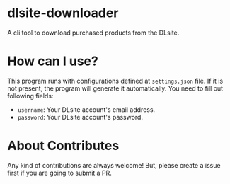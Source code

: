 # dlsite-downloader

A cli tool to download purchased products from the DLsite.

# How can I use?

This program runs with configurations defined at `settings.json` file. If it is not present, the program will generate it automatically. You need to fill out following fields:

- `username`: Your DLsite account's email address.
- `password`: Your DLsite account's password.

# About Contributes

Any kind of contributions are always welcome! But, please create a issue first if you are going to submit a PR.

